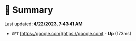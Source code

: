 # 📖 Summary
Last updated: **4/22/2023, 7:43:41 AM**

- `GET` [https://google.com](https://google.com) - **Up** (173ms)
